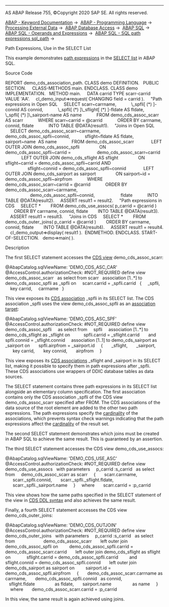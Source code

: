   

* * *

AS ABAP Release 755, ©Copyright 2020 SAP SE. All rights reserved.

[ABAP - Keyword Documentation](javascript:call_link\('abenabap.htm'\)) →  [ABAP - Programming Language](javascript:call_link\('abenabap_reference.htm'\)) →  [Processing External Data](javascript:call_link\('abenabap_language_external_data.htm'\)) →  [ABAP Database Access](javascript:call_link\('abenabap_sql.htm'\)) →  [ABAP SQL](javascript:call_link\('abenopensql.htm'\)) →  [ABAP SQL - Operands and Expressions](javascript:call_link\('abenopen_sql_operands.htm'\)) →  [ABAP SQL - SQL path expressions sql\_path](javascript:call_link\('abenopen_sql_path.htm'\)) → 

Path Expressions, Use in the SELECT List

This example demonstrates [path expressions](javascript:call_link\('abenopen_sql_path.htm'\)) in the [SELECT list](javascript:call_link\('abapselect_list.htm'\)) in ABAP SQL.

Source Code

REPORT demo\_cds\_association\_path.
CLASS demo DEFINITION.
  PUBLIC SECTION.
    CLASS-METHODS main.
ENDCLASS.
CLASS demo IMPLEMENTATION.
  METHOD main.
    DATA carrid TYPE scarr-carrid VALUE 'AA'.
    cl\_demo\_input=>request( CHANGING field = carrid ).
    "Path expressions in Open SQL
    SELECT scarr~carrname,
           \\\_spfli\[ (\*) \]-connid AS connid,
           \\\_spfli\[ (\*) \]\\\_sflight\[ (\*) \]-fldate AS fldate,
           \\\_spfli\[ (\*) \]\\\_sairport-name AS name
           FROM demo\_cds\_assoc\_scarr AS scarr
           WHERE scarr~carrid = @carrid
           ORDER BY carrname, connid, fldate
           INTO TABLE @DATA(result1).
    "Joins in Open SQL
    SELECT demo\_cds\_assoc\_scarr~carrname,
           demo\_cds\_assoc\_spfli~connid,
           sflight~fldate AS fldate,
           sairport~name  AS name
           FROM demo\_cds\_assoc\_scarr
             LEFT OUTER JOIN demo\_cds\_assoc\_spfli
               ON demo\_cds\_assoc\_spfli~carrid =
                    demo\_cds\_assoc\_scarr~carrid
             LEFT OUTER JOIN demo\_cds\_sflight AS sflight
               ON sflight~carrid = demo\_cds\_assoc\_spfli~carrid AND
                  sflight~connid = demo\_cds\_assoc\_spfli~connid
             LEFT OUTER JOIN demo\_cds\_sairport as sairport
               ON sairport~id = demo\_cds\_assoc\_spfli~airpfrom
           WHERE demo\_cds\_assoc\_scarr~carrid = @carrid
           ORDER BY demo\_cds\_assoc\_scarr~carrname,
                    demo\_cds\_assoc\_spfli~connid,
                    fldate
           INTO TABLE @DATA(result2).
    ASSERT result1 = result2.
    "Path expressions in CDS
    SELECT \*
       FROM demo\_cds\_use\_assocs( p\_carrid = @carrid )
       ORDER BY carrname, connid, fldate
       INTO TABLE @DATA(result3).
    ASSERT result1 = result3.
    "Joins in CDS
    SELECT \*
       FROM demo\_cds\_outer\_joins( p\_carrid = @carrid )
       ORDER BY carrname, connid, fldate
       INTO TABLE @DATA(result4).
    ASSERT result1 = result4.
    cl\_demo\_output=>display( result1 ).  ENDMETHOD.
ENDCLASS.
START-OF-SELECTION.
  demo=>main( ).

Description

The first SELECT statement accesses the [CDS view](javascript:call_link\('abencds_view_glosry.htm'\) "Glossary Entry") demo\_cds\_assoc\_scarr:

@AbapCatalog.sqlViewName: 'DEMO\_CDS\_ASC\_CAR'
@AccessControl.authorizationCheck: #NOT\_REQUIRED
define view demo\_cds\_assoc\_scarr
  as select from scarr
  association \[1..\*\] to demo\_cds\_assoc\_spfli as \_spfli on
    scarr.carrid = \_spfli.carrid
  {
    \_spfli,
    key carrid,
    carrname
  }

This view exposes its [CDS association](javascript:call_link\('abencds_association_glosry.htm'\) "Glossary Entry") \_spfli in its SELECT list. The CDS association \_spfli uses the view demo\_cds\_assoc\_spfli as an [association target](javascript:call_link\('abenassociation_target_glosry.htm'\) "Glossary Entry"):

@AbapCatalog.sqlViewName: 'DEMO\_CDS\_ASC\_SPF'
@AccessControl.authorizationCheck: #NOT\_REQUIRED
define view demo\_cds\_assoc\_spfli  
  as select from
    spfli
    association \[1..\*\] to demo\_cds\_sflight as \_sflight on
          spfli.carrid = \_sflight.carrid
      and spfli.connid = \_sflight.connid
    association \[1..1\] to demo\_cds\_sairport as \_sairport on
      spfli.airpfrom = \_sairport.id
    {
      \_sflight,
      \_sairport,
      key carrid,
      key connid,
      airpfrom
    }

This view exposes its [CDS associations](javascript:call_link\('abencds_association_glosry.htm'\) "Glossary Entry") \_sflight and \_sairport in its SELECT list, making it possible to specify them in path expressions after \_spfli. These CDS associations use wrappers of DDIC database tables as data sources.

The SELECT statement contains three path expressions in its SELECT list alongside an elementary column specification. The first association contains only the CDS association \_spfli of the CDS view demo\_cds\_assoc\_scarr specified after FROM. The CDS associations of the data source of the root element are added to the other two path expressions. The path expressions specify the [cardinality](javascript:call_link\('abencardinality_glosry.htm'\) "Glossary Entry") of the associations, which prevents syntax check warnings indicating that the path expressions affect the [cardinality](javascript:call_link\('abencardinality_glosry.htm'\) "Glossary Entry") of the result set.

The second SELECT statement demonstrates which joins must be created in ABAP SQL to achieve the same result. This is guaranteed by an assertion.

The third SELECT statement accesses the CDS view demo\_cds\_use\_assocs:

@AbapCatalog.sqlViewName: 'DEMO\_CDS\_USE\_ASC'
@AccessControl.authorizationCheck: #NOT\_REQUIRED
define view demo\_cds\_use\_assocs
  with parameters
    p\_carrid :s\_carrid
  as select from
    demo\_cds\_assoc\_scarr as scarr
    {
      scarr.carrname,
      scarr.\_spfli.connid,
      scarr.\_spfli.\_sflight.fldate,
      scarr.\_spfli.\_sairport.name
    }
    where
      scarr.carrid = :p\_carrid

This view shows how the same paths specified in the SELECT statement of the view in [CDS DDL syntax](javascript:call_link\('abencds_path_expression_v1.htm'\)) and also achieves the same result.

Finally, a fourth SELECT statement accesses the CDS view demo\_cds\_outer\_joins:

@AbapCatalog.sqlViewName: 'DEMO\_CDS\_OUTJOIN'
@AccessControl.authorizationCheck: #NOT\_REQUIRED
define view demo\_cds\_outer\_joins
  with parameters
    p\_carrid :s\_carrid
  as select from
                      demo\_cds\_assoc\_scarr
      left outer join demo\_cds\_assoc\_spfli on
        demo\_cds\_assoc\_spfli.carrid = demo\_cds\_assoc\_scarr.carrid
      left outer join demo\_cds\_sflight as sflight on
            sflight.carrid = demo\_cds\_assoc\_spfli.carrid
        and sflight.connid = demo\_cds\_assoc\_spfli.connid
      left outer join demo\_cds\_sairport as sairport on
        sairport.id = demo\_cds\_assoc\_spfli.airpfrom
    {
      demo\_cds\_assoc\_scarr.carrname as carrname,
      demo\_cds\_assoc\_spfli.connid   as connid,
      sflight.fldate                as fldate,
      sairport.name                 as name
    }
    where
      demo\_cds\_assoc\_scarr.carrid = :p\_carrid

In this view, the same result is again achieved using joins.